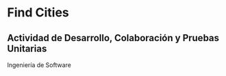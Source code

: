 # Find Cities 

## Actividad de Desarrollo, Colaboración y Pruebas Unitarias

Ingeniería de Software 